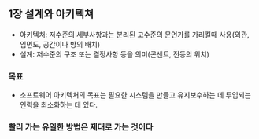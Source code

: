 ## 1장 설계와 아키텍쳐
- 아키텍처: 저수준의 세부사항과는 분리된 고수준의 문언가를 가리킬때 사용(외관, 입면도, 공간이나 방의 배치)
- 설계: 저수준의 구조 또는 결정사항 등을 의미(콘센트, 전등의 위치)

### 목표
- 소프트웨어 아키텍처의 목표는 필요한 시스템을 만들고 유지보수하는 데 투입되는 인력을 최소화하는 데 있다.

### 빨리 가는 유일한 방법은 제대로 가는 것이다
